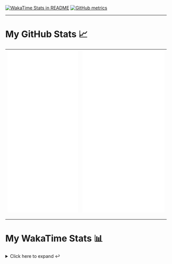 [![WakaTime Stats in README](https://github.com/LOsioChico/LOsioChico/actions/workflows/waka.yml/badge.svg)](https://github.com/LOsioChico/LOsioChico/actions/workflows/waka.yml) [![GitHub metrics](https://github.com/LOsioChico/LOsioChico/actions/workflows/metrics.yml/badge.svg)](https://github.com/LOsioChico/LOsioChico/actions/workflows/metrics.yml)

---

# My GitHub Stats 📈

| ![](./assets/metrics.svg) | ![](./assets/metrics2.svg) |
| ------------------------- | -------------------------- |

---

# My WakaTime Stats 📊

<details>
<summary>Click here to expand ↩️</summary>
<br>

<!--START_SECTION:waka-->
![Code Time](http://img.shields.io/badge/Code%20Time-1%2C588%20hrs-blue)

![Lines of code](https://img.shields.io/badge/From%20Hello%20World%20I%27ve%20Written-312.9%20thousand%20lines%20of%20code-blue)

**🐱 My GitHub Data** 

> 📦 504.1 kB Used in GitHub's Storage 
 > 
> 🚫 Not Opted to Hire
 > 
> 📜 13 Public Repositories 
 > 
> 🔑 28 Private Repositories 
 > 
**I'm a Night 🦉** 

```text
🌞 Morning                503 commits         ████░░░░░░░░░░░░░░░░░░░░░   14.77 % 
🌆 Daytime                1022 commits        ████████░░░░░░░░░░░░░░░░░   30.01 % 
🌃 Evening                1105 commits        ████████░░░░░░░░░░░░░░░░░   32.44 % 
🌙 Night                  776 commits         ██████░░░░░░░░░░░░░░░░░░░   22.78 % 
```
📅 **I'm Most Productive on Thursday** 

```text
Monday                   483 commits         ████░░░░░░░░░░░░░░░░░░░░░   14.18 % 
Tuesday                  504 commits         ████░░░░░░░░░░░░░░░░░░░░░   14.80 % 
Wednesday                383 commits         ███░░░░░░░░░░░░░░░░░░░░░░   11.24 % 
Thursday                 627 commits         █████░░░░░░░░░░░░░░░░░░░░   18.41 % 
Friday                   542 commits         ████░░░░░░░░░░░░░░░░░░░░░   15.91 % 
Saturday                 627 commits         █████░░░░░░░░░░░░░░░░░░░░   18.41 % 
Sunday                   240 commits         ██░░░░░░░░░░░░░░░░░░░░░░░   07.05 % 
```


📊 **This Week I Spent My Time On** 

```text
💬 Programming Languages: 
Scala                    12 hrs 18 mins      █████████████████████░░░░   85.68 % 
TypeScript               27 mins             █░░░░░░░░░░░░░░░░░░░░░░░░   03.15 % 
Other                    22 mins             █░░░░░░░░░░░░░░░░░░░░░░░░   02.62 % 
Java                     17 mins             █░░░░░░░░░░░░░░░░░░░░░░░░   02.01 % 
Docker                   16 mins             ░░░░░░░░░░░░░░░░░░░░░░░░░   01.95 % 
```

**I Mostly Code in TypeScript** 

```text
TypeScript               25 repos            █████████████░░░░░░░░░░░░   51.02 % 
Scala                    3 repos             ██░░░░░░░░░░░░░░░░░░░░░░░   06.12 % 
Python                   3 repos             ██░░░░░░░░░░░░░░░░░░░░░░░   06.12 % 
Astro                    2 repos             █░░░░░░░░░░░░░░░░░░░░░░░░   04.08 % 
Go                       2 repos             █░░░░░░░░░░░░░░░░░░░░░░░░   04.08 % 
```




 Last Updated on 30/07/2024 00:54:09 UTC
<!--END_SECTION:waka-->

## </details>

